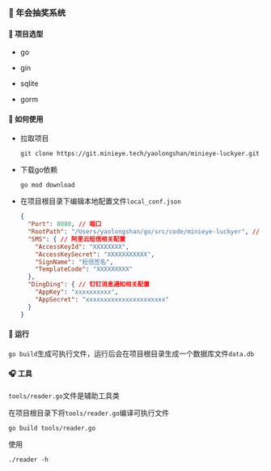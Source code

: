 ### 🥇 年会抽奖系统

#### 🐛 项目选型
- go
  
- gin
  
- sqlite
  
- gorm

#### 🔧 如何使用

- 拉取项目
  
  `git clone https://git.minieye.tech/yaolongshan/minieye-luckyer.git`

- 下载go依赖

  `go mod download`
  
- 在项目根目录下编辑本地配置文件`local_conf.json`

  ```json
  {
    "Port": 8080, // 端口
    "RootPath": "/Users/yaolongshan/go/src/code/minieye-luckyer", // 项目根目录，最后面不需要带/
    "SMS": { // 阿里云短信相关配置
      "AccessKeyId": "XXXXXXXX",
      "AccessKeySecret": "XXXXXXXXXXX",
      "SignName": "短信签名",
      "TemplateCode": "XXXXXXXXX"
    },
    "DingDing": { // 钉钉消息通知相关配置
      "AppKey": "xxxxxxxxxx",
      "AppSecret": "xxxxxxxxxxxxxxxxxxxxxx"
    }
  }
  ```
  
#### 🐒 运行

  `go build`生成可执行文件，运行后会在项目根目录生成一个数据库文件`data.db`

#### 🎧 工具

`tools/reader.go`文件是辅助工具类

在项目根目录下将`tools/reader.go`编译可执行文件

`go build tools/reader.go`

使用

`./reader -h`